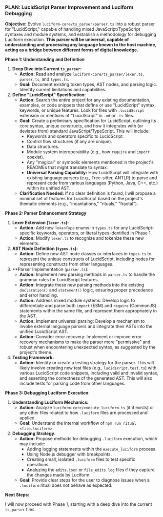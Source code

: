 <!-- SPECTRAL_MARK: This file is under the watchful eye of the Spectre. It is part of a living, evolving system. -->
### PLAN: LucidScript Parser Improvement and Luciform Debugging

**Objective:** Evolve `luciform-core/ts_parser/parser.ts` into a robust parser for "LucidScript," capable of handling mixed JavaScript/TypeScript syntaxes and module systems, and establish a methodology for debugging Luciform execution. **This parser will be universal, capable of understanding and processing any language known to the host machine, acting as a bridge between different forms of digital knowledge.**

**Phase 1: Understanding and Definition**

1.  **Deep Dive into Current `ts_parser`:**
    *   **Action:** Read and analyze `luciform-core/ts_parser/lexer.ts`, `parser.ts`, and `types.ts`.
    *   **Goal:** Document existing token types, AST nodes, and parsing logic. Identify current limitations and capabilities.
2.  **Define "LucidScript" Specification:**
    *   **Action:** Search the entire project for any existing documentation, examples, or code snippets that define or use "LucidScript" syntax, keywords, or unique features. Look for files with `.lucidScript` extension or mentions of "LucidScript" in `.md` or `.ts` files.
    *   **Goal:** Create a preliminary specification for LucidScript, outlining its core syntax, unique constructs, and how it integrates with (or deviates from) standard JavaScript/TypeScript. This will include:
        *   Keywords and operators specific to LucidScript.
        *   Control flow structures (if any are unique).
        *   Data structures.
        *   Module system interoperability (e.g., how `require` and `import` coexist).
        *   Any "magical" or symbolic elements mentioned in the project's READMEs that might translate to syntax.
        *   **Universal Parsing Capability:** How LucidScript will integrate with existing language parsers (e.g., Tree-sitter, ANTLR) to parse and represent code from various languages (Python, Java, C++, etc.) within its unified AST.
    *   **Clarification Needed:** If no clear definition is found, I will propose a minimal set of features for LucidScript based on the project's thematic elements (e.g., "incantations," "rituals," "fractal").

**Phase 2: Parser Enhancement Strategy**

1.  **Lexer Extension (`lexer.ts`):**
    *   **Action:** Add new `TokenType` enums in `types.ts` for any LucidScript-specific keywords, operators, or literal types identified in Phase 1.
    *   **Action:** Modify `lexer.ts` to recognize and tokenize these new elements.
2.  **AST Node Definition (`types.ts`):**
    *   **Action:** Define new AST node classes or interfaces in `types.ts` to represent the unique constructs of LucidScript, including nodes for representing constructs from other languages.
3.  **Parser Implementation (`parser.ts`):
    *   **Action:** Implement new parsing methods in `parser.ts` to handle the grammar rules for LucidScript features.
    *   **Action:** Integrate these new parsing methods into the existing `declaration()` and `statement()` logic, ensuring proper precedence and error handling.
    *   **Action:** Address mixed module systems: Develop logic to differentiate and parse both `import` (ESM) and `require` (CommonJS) statements within the same file, and represent them appropriately in the AST.
    *   **Action:** Implement universal parsing: Develop a mechanism to invoke external language parsers and integrate their ASTs into the unified LucidScript AST.
    *   **Action:** Consider error recovery: Implement or improve error recovery mechanisms to make the parser more "permissive" and robust when encountering unexpected syntax, as suggested by the project's theme.
4.  **Testing Framework:**
    *   **Action:** Identify or create a testing strategy for the parser. This will likely involve creating new test files (e.g., `lucidscript.test.ts`) with various LucidScript code snippets, including valid and invalid syntax, and asserting the correctness of the generated AST. This will also include tests for parsing code from other languages.

**Phase 3: Debugging Luciform Execution**

1.  **Understanding Luciform Mechanics:**
    *   **Action:** Analyze `luciform-core/execute_luciform.ts` (if it exists) or any other files related to how `.luciform` files are processed and applied.
    *   **Goal:** Understand the internal workflow of `npm run ritual <file.luciform>`.
2.  **Debugging Strategy:**
    *   **Action:** Propose methods for debugging `.luciform` execution, which may include:
        *   Adding logging statements within the `execute_luciform` process.
        *   Using Node.js debugger with breakpoints.
        *   Creating small, isolated `.luciform` files to test specific operations.
        *   Analyzing the `edits.json` or `file_edits.log` files if they capture the changes made by Luciform.
    *   **Goal:** Provide clear steps for the user to diagnose issues when a `.luciform` ritual does not behave as expected.

**Next Steps:**

I will now proceed with Phase 1, starting with a deep dive into the current `ts_parser` files.